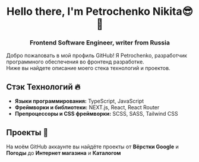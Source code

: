 <h1 align="center">Hello there, I'm Petrochenko Nikita😎👋

<h3 align="center">Frontend Software Engineer, writer from Russia</h3>

Добро пожаловать в мой профиль GitHub! Я Petrochenko, разработчик программного обеспечения во фронтенд разработке. <br>
Ниже вы найдете описание моего стека технологий и проектов.

## Стэк Технологий 🔥

- **Языки программирования:** TypeScript, JavaScript
- **Фреймворки и библиотеки:** NEXT.js, React, React Router
- **Препроцессоры и CSS фреймворки:** SCSS, SASS, Tailwind CSS

## Проекты 🚀

На моём GitHub аккаунте вы найдёте проекты от **Вёрстки Google** и **Погоды** до **Интернет магазина** и **Каталогом**
